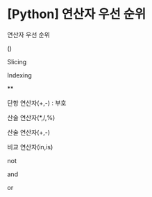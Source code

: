# [Python] 연산자 우선 순위

연산자 우선 순위

()

Slicing

Indexing

**

단항 연산자(+,-) : 부호

산술 연산자(*,/,%)

산술 연산자(+,-)

비교 연산자(in,is)

not

and

or